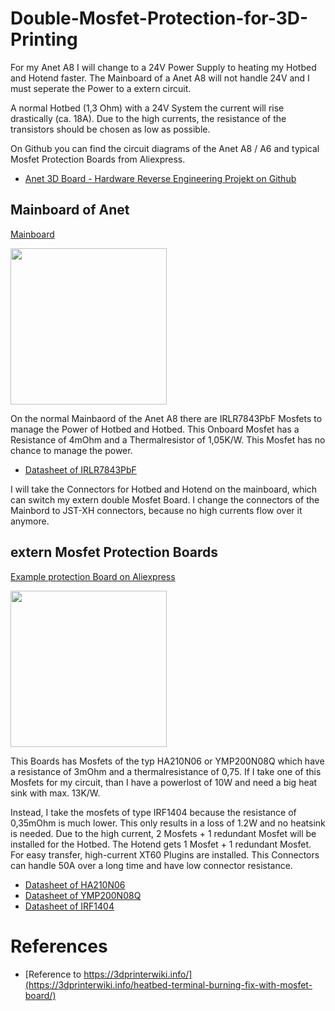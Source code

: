 # Double-Mosfet-Protection-for-3D-Printing

For my Anet A8 I will change to a 24V Power Supply to heating my Hotbed and Hotend faster.
The Mainboard of a Anet A8 will not handle 24V and I must seperate the Power to a extern circuit.

A normal Hotbed (1,3 Ohm) with a 24V System the current will rise drastically (ca. 18A).
Due to the high currents, the resistance of the transistors should be chosen as low as possible.

On Github you can find the circuit diagrams of the Anet A8 / A6 and typical Mosfet Protection Boards from Aliexpress.
* [Anet 3D Board - Hardware Reverse Engineering Projekt on Github ](https://github.com/ralf-e/ANET-3D-Board-V1.0)

## Mainboard of Anet
[Mainboard](https://chinadrucker.de/wp-content/uploads/2017/07/072917_1833_ListederErs7.png)

<img src="https://chinadrucker.de/wp-content/uploads/2017/07/072917_1833_ListederErs7.png" alt="" data-canonical-src="https://chinadrucker.de/wp-content/uploads/2017/07/072917_1833_ListederErs7.png" width="250" height="250" />

On the normal Mainbaord of the Anet A8 there are IRLR7843PbF Mosfets to manage the Power of Hotbed and Hotbed.
This Onboard Mosfet has a Resistance of 4mOhm and a Thermalresistor of 1,05K/W. This Mosfet has no chance to manage the power.
* [Datasheet of IRLR7843PbF](https://www.infineon.com/dgdl/irlr7843pbf.pdf?fileId=5546d462533600a40153566de53526d8)
 
I will take the Connectors for Hotbed and Hotend on the mainboard, which can switch my extern double Mosfet Board. I change the connectors of the Mainbord to JST-XH connectors, because no high currents flow over it anymore.

## extern Mosfet Protection Boards
[Example protection Board on Aliexpress](https://de.aliexpress.com/item/3D-Printer-Parts-Heated-Bed-Power-Module-Board-25A-MOSFET-For-Chitu-Motherboard/32814486198.html)

<img src="https://s3-ap-southeast-1.amazonaws.com/a2.datacaciques.com/wm/1650504465/3565163477/4090666767.png" alt="" data-canonical-src="https://s3-ap-southeast-1.amazonaws.com/a2.datacaciques.com/wm/1650504465/3565163477/4090666767.png" width="250" height="250" />

This Boards has Mosfets of the typ HA210N06 or YMP200N08Q which have a resistance of 3mOhm and a thermalresistance of 0,75. If I take one of this Mosfets for my circuit, than I have a powerlost of 10W and need a big heat sink with max. 13K/W.

Instead, I take the mosfets of type IRF1404 because the resistance of 0,35mOhm is much lower. This only results in a loss of 1.2W and no heatsink is needed.
Due to the high current, 2 Mosfets + 1 redundant Mosfet will be installed for the Hotbed. The Hotend gets 1 Mosfet + 1 redundant Mosfet.
For easy transfer, high-current XT60 Plugins are installed. This Connectors can handle 50A over a long time and have low connector resistance.

* [Datasheet of HA210N06](http://www.cecb2b.com/batchupload/inventoryother/zfa_ic_inventory/201495/zfa__332199_f13c9a0a038c37904c57614f101672ad.PDF)
* [Datasheet of YMP200N08Q](http://www.2150692.ru/files/ymp200n08q.pdf)
* [Datasheet of IRF1404](http://www.irf.com/product-info/datasheets/data/irf1404.pdf)

# References
- [Reference to https://3dprinterwiki.info/](https://3dprinterwiki.info/heatbed-terminal-burning-fix-with-mosfet-board/)

